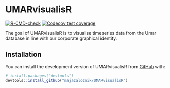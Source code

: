 
# UMARvisualisR

<!-- badges: start -->
[![R-CMD-check](https://github.com/majazaloznik/UMARvisualisR/actions/workflows/R-CMD-check.yaml/badge.svg)](https://github.com/majazaloznik/UMARvisualisR/actions/workflows/R-CMD-check.yaml)
[![Codecov test coverage](https://codecov.io/gh/majazaloznik/UMARvisualisR/branch/main/graph/badge.svg)](https://app.codecov.io/gh/majazaloznik/UMARvisualisR?branch=main)
<!-- badges: end -->

The goal of UMARvisualisR is to visualise timeseries data from the Umar database in line with our corporate graphical identity. 

## Installation

You can install the development version of UMARvisualisR from [GitHub](https://github.com/) with:

``` r
# install.packages("devtools")
devtools::install_github("majazaloznik/UMARvisualisR")
```

